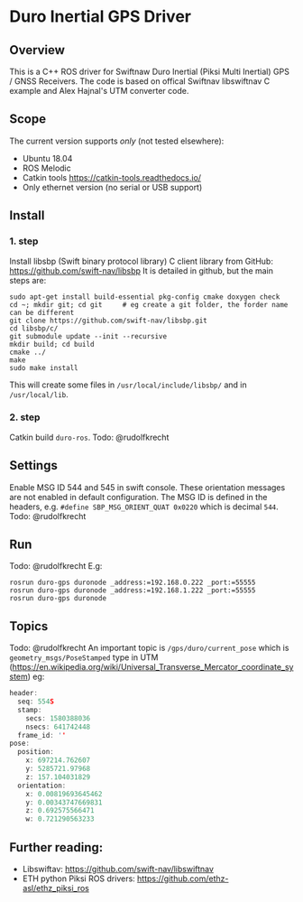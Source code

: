 # Duro Inertial GPS Driver
## Overview

This is a C++ ROS driver for Swiftnaw Duro Inertial (Piksi Multi Inertial) GPS / GNSS Receivers. The code is based on offical Swiftnav libswiftnav C example and Alex Hajnal's UTM converter code.

## Scope
The current version supports *only* (not tested elsewhere):
- Ubuntu 18.04
- ROS Melodic
- Catkin tools https://catkin-tools.readthedocs.io/
- Only ethernet version (no serial or USB support)

## Install
### 1. step
Install libsbp (Swift binary protocol library) C client library from GitHub: https://github.com/swift-nav/libsbp
It is detailed in github, but the main steps are:
```
sudo apt-get install build-essential pkg-config cmake doxygen check
cd ~; mkdir git; cd git     # eg create a git folder, the forder name can be different
git clone https://github.com/swift-nav/libsbp.git
cd libsbp/c/
git submodule update --init --recursive
mkdir build; cd build
cmake ../
make
sudo make install
```
This will create some files in `/usr/local/include/libsbp/` and in `/usr/local/lib`.

### 2. step
Catkin build `duro-ros`.
Todo: @rudolfkrecht

## Settings 
Enable MSG ID 544 and 545 in swift console. These orientation messages are not enabled in default configuration.
The MSG ID is defined in the headers, e.g. `#define SBP_MSG_ORIENT_QUAT 0x0220` which is decimal `544`.
Todo: @rudolfkrecht

## Run
Todo: @rudolfkrecht
E.g:
```
rosrun duro-gps duronode _address:=192.168.0.222 _port:=55555
rosrun duro-gps duronode _address:=192.168.1.222 _port:=55555
rosrun duro-gps duronode
```

## Topics
Todo: @rudolfkrecht
An important topic is `/gps/duro/current_pose` which is `geometry_msgs/PoseStamped` type in UTM (https://en.wikipedia.org/wiki/Universal_Transverse_Mercator_coordinate_system) eg:

``` c
header: 
  seq: 554S
  stamp: 
    secs: 1580388036
    nsecs: 641742448
  frame_id: ''
pose: 
  position: 
    x: 697214.762607
    y: 5285721.97968
    z: 157.104031829
  orientation: 
    x: 0.00819693645462
    y: 0.00343747669831
    z: 0.692575566471
    w: 0.721290563233

```

## Further reading:
- Libswiftav: https://github.com/swift-nav/libswiftnav
- ETH python Piksi ROS drivers: https://github.com/ethz-asl/ethz_piksi_ros